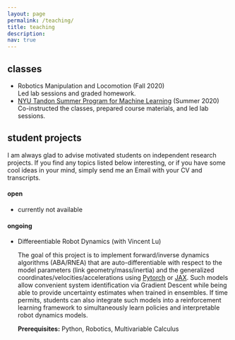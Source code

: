 ```yaml
---
layout: page
permalink: /teaching/
title: teaching
description: 
nav: true
---
```


## classes
 
- Robotics Manipulation and Locomotion (Fall 2020)  
    Led lab sessions and graded homework.
- [NYU Tandon Summer Program for Machine Learning](https://github.com/huaijiangzhu/summer_ml) (Summer 2020)  
    Co-instructed the classes, prepared course materials, and led lab sessions.

## student projects

I am always glad to advise motivated students on independent research projects. If you find any topics listed below interesting, or if you have some cool ideas in your mind, simply send me an Email with your CV and transcripts.

#### open

- currently not available

#### ongoing 

- Differeentiable Robot Dynamics (with Vincent Lu)

    The goal of this project is to implement forward/inverse dynamics algorithms (ABA/RNEA) that are auto-differentiable with respect to the model parameters (link geometry/mass/inertia) and the generalized coordinates/velocities/accelerations using [Pytorch](https://pytorch.org/) or [JAX](https://opensource.google/projects/jax). Such models allow convenient system identification via Gradient Descent while being able to provide uncertainty estimates when trained in ensembles. If time permits, students can also integrate such models into a reinforcement learning framework to simultaneously learn policies and interpretable robot dynamics models.

    **Prerequisites:** Python, Robotics, Multivariable Calculus


